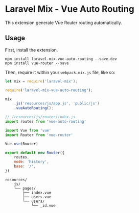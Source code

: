 # Laravel Mix - Vue Auto Routing

This extension generate Vue Router routing automatically.

## Usage

First, install the extension.

```
npm install laravel-mix-vue-auto-routing --save-dev
npm install vue-router --save
```

Then, require it within your `webpack.mix.js` file, like so:

```js
let mix = require('laravel-mix');

require('laravel-mix-vue-auto-routing');

mix
    .js('resources/js/app.js', 'public/js')
    .vueAutoRouting();
```

```js
// /resources/js/router/index.js
import routes from 'vue-auto-routing'

import Vue from 'vue'
import Router from 'vue-router'

Vue.use(Router)

export default new Router({
    routes,
    mode: 'history',
    base: '/',
})
```

```
resources/
    js/
    └── pages/
        ├── index.vue
        ├── users.vue
        └── users/
            └── _id.vue
```